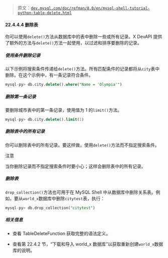 > 原文：[`dev.mysql.com/doc/refman/8.0/en/mysql-shell-tutorial-python-table-delete.html`](https://dev.mysql.com/doc/refman/8.0/en/mysql-shell-tutorial-python-table-delete.html)

#### 22.4.4.4 删除表

你可以使用`delete()`方法从数据库中的表中删除一些或所有记录。X DevAPI 提供了额外的方法与`delete()`方法一起使用，以过滤和排序要删除的记录。

##### 使用条件删除记录

以下示例将搜索条件传递给`delete()`方法。所有匹配条件的记录都将从`city`表中删除。在这个示例中，有一条记录符合条件。

```sql
mysql-py> db.city.delete().where("Name = 'Olympia'")
```

##### 删除第一条记录

要删除城市表中的第一条记录，使用值为 1 的`limit()`方法。

```sql
mysql-py> db.city.delete().limit(1)
```

##### 删除表中的所有记录

你可以删除表中的所有记录。要这样做，使用`delete()`方法而不指定搜索条件。

注意

当你删除记录而不指定搜索条件时要小心；这样会删除表中的所有记录。

##### 删除表

`drop_collection()`方法也可用于在 MySQL Shell 中从数据库中删除关系表。例如，要从`world_x`数据库中删除`citytest`表，执行：

```sql
mysql-py> db.drop_collection("citytest")
```

##### 相关信息

+   查看 TableDeleteFunction 获取完整的语法定义。

+   查看第 22.4.2 节，“下载和导入 world_x 数据库”以获取重新创建`world_x`数据库的说明。
